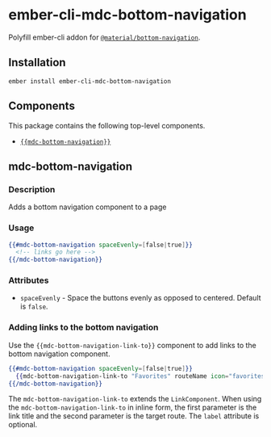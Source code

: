 ember-cli-mdc-bottom-navigation
================================

Polyfill ember-cli addon for [`@material/bottom-navigation`](https://github.com/material-components/material-components-web/tree/master/packages/mdc-bottom-navigation).

Installation
------------

    ember install ember-cli-mdc-bottom-navigation

Components
-----------

This package contains the following top-level components.

* [`{{mdc-bottom-navigation}}`](#mdc-bottom-navigation)

mdc-bottom-navigation
---------------------

### Description

Adds a bottom navigation component to a page

### Usage

```handlebars
{{#mdc-bottom-navigation spaceEvenly=[false|true]}}
  <!-- links go here -->
{{/mdc-bottom-navigation}}
```

### Attributes

* `spaceEvenly` - Space the buttons evenly as opposed to centered. Default is `false`.

### Adding links to the bottom navigation

Use the `{{mdc-bottom-navigation-link-to}}` component to add links to the bottom 
navigation component.

```handlebars
{{#mdc-bottom-navigation spaceEvenly=[false|true]}}
  {{mdc-bottom-navigation-link-to "Favorites" routeName icon="favorites" label="Favorites"}}
{{/mdc-bottom-navigation}}
```

The `mdc-bottom-navigation-link-to` extends the `LinkComponent`. When using the `mdc-bottom-navigation-link-to`
in inline form, the first parameter is the link title and the second parameter is the target route. The
`label` attribute is optional.

